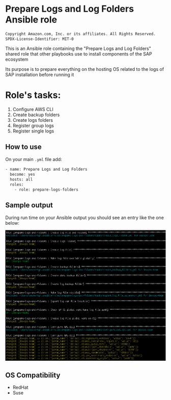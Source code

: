 # Prepare Logs and Log Folders Ansible role

```
Copyright Amazon.com, Inc. or its affiliates. All Rights Reserved.
SPDX-License-Identifier: MIT-0
```

This is an Ansible role containing the "Prepare Logs and Log Folders" shared role that other playbooks use to install components of the SAP ecosystem

Its purpose is to prepare everything on the hosting OS related to the logs of SAP installation before running it

# Role's tasks:

1. Configure AWS CLI
2. Create backup folders
3. Create logs folders
4. Register group logs
5. Register single logs

## How to use

On your main <code>.yml</code> file add:

```
- name: Prepare Logs and Log Folders
  become: yes
  hosts: all
  roles:
    - role: prepare-logs-folders
```

## Sample output

During run time on your Ansible output you should see an entry like the one below:

![Example output](readme_images/example_output.png)

## OS Compatibility

* RedHat
* Suse